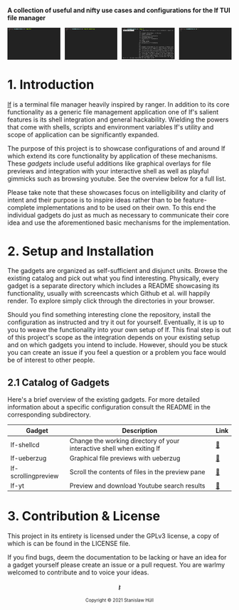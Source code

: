 **A collection of useful and nifty use cases and configurations for the lf TUI file manager**

<div style="display:grid; grid-template-columns:auto auto auto auto; grid-gap:10px; justify-content: center">
    <img src="lf-shellcd/demo.gif"/>
    <img src="lf-ueberzug/demo.gif"/>
    <img src="lf-scrollingpreview/demo.gif"/>
    <img src="lf-yt/demo.gif"/>
</div>


# 1. Introduction

[lf](https://github.com/gokcehan/lf) is a terminal file manager heavily inspired by ranger. In addition to its core functionality as a generic file management application one of lf's salient features is its shell integration and general hackability. Wielding the powers that come with shells, scripts and environment variables lf's utility and scope of application can be significantly expanded.

The purpose of this project is to showcase configurations of and around lf which extend its core functionality by application of these mechanisms. These *gadgets* include useful additions like graphical overlays for file previews and integration with your interactive shell as well as playful gimmicks such as browsing youtube. See the overview below for a full list.

Please take note that these showcases focus on intelligibility and clarity of intent and their purpose is to inspire ideas rather than to be feature-complete implementations and to be used on their own. To this end the individual gadgets do just as much as necessary to communicate their core idea and use the aforementioned basic mechanisms for the implementation.


# 2. Setup and Installation

The gadgets are organized as self-sufficient and disjunct units. Browse the existing catalog and pick out what you find interesting. Physically, every gadget is a separate directory which includes a README showcasing its functionality, usually with screencasts which Github et al. will happily render. To explore simply click through the directories in your browser.

Should you find something interesting clone the repository, install the configuration as instructed and try it out for yourself. Eventually, it is up to you to weave the functionality into your own setup of lf. This final step is out of this project's scope as the integration depends on your existing setup and on which gadgets you intend to include. However, should you be stuck you can create an issue if you feel a question or a problem you face would be of interest to other people.

## 2.1 Catalog of Gadgets

Here's a brief overview of the existing gadgets. For more detailed information about a specific configuration consult the README in the corresponding subdirectory.

| Gadget              | Description                                                            | Link
| ---                 | ---                                                                    | ---
| lf-shellcd          | Change the working directory of your interactive shell when exiting lf | [🔗](https://github.com/slavistan/lf-gadgets/tree/master/lf-shellcd)
| lf-ueberzug         | Graphical file previews with ueberzug                                  | [🔗](https://github.com/slavistan/lf-gadgets/tree/master/lf-ueberzug)
| lf-scrollingpreview | Scroll the contents of files in the preview pane                       | [🔗](https://github.com/slavistan/lf-gadgets/tree/master/lf-scrollingpreview)
| lf-yt               | Preview and download Youtube search results                            | [🔗](https://github.com/slavistan/lf-gadgets/tree/master/lf-yt)


# 3. Contribution & License

This project in its entirety is licensed under the GPLv3 license, a copy of which is can be found in the LICENSE file.

If you find bugs, deem the documentation to be lacking or have an idea for a gadget yourself please create an issue or a pull request. You are warlmy welcomed to contribute and to voice your ideas.

<div align="center" style="font-size:20px">
    𝄽<br>
    <p style="font-size:10px">Copyright © 2021 Stanislaw Hüll</p>
</div>